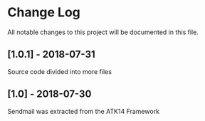 # Change Log

All notable changes to this project will be documented in this file.

## [1.0.1] - 2018-07-31

Source code divided into more files

## [1.0] - 2018-07-30

Sendmail was extracted from the ATK14 Framework
